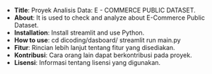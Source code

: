 - **Title**: Proyek Analisis Data: E - COMMERCE PUBLIC DATASET.
- **About**: It is used to check and analyze about E-Commerce Public Dataset.
- **Installation**: Install streamlit and use Python.
- **How to use**: 
cd dicoding/dasboard/
streamlit run main.py
- **Fitur**: Rincian lebih lanjut tentang fitur yang disediakan.
- **Kontribusi**: Cara orang lain dapat berkontribusi pada proyek.
- **Lisensi**: Informasi tentang lisensi yang digunakan.